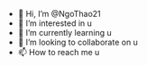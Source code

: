 - 👋 Hi, I’m @NgoThao21
- 👀 I’m interested in u
- 🌱 I’m currently learning u
- 💞️ I’m looking to collaborate on u
- 📫 How to reach me u

<!---
NgoThao21/NgoThao21 is a ✨ special ✨ repository because its `README.md` (this file) appears on your GitHub profile.
You can click the Preview link to take a look at your changes.
--->
